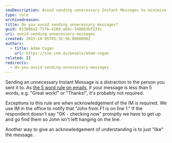```yaml
---
seoDescription: Avoid sending unnecessary Instant Messages to minimize distractions and keep conversations focused.
type: rule
archivedreason:
title: Do you avoid sending unnecessary messages?
guid: 913686a2-71fb-410d-ab6c-348063bf233c
uri: avoid-sending-unnecessary-messages
created: 2015-10-05T05:32:56.0000000Z
authors:
  - title: Adam Cogan
    url: https://ssw.com.au/people/adam-cogan
related: []
redirects:
  - do-you-avoid-sending-unnecessary-messages
---
```


Sending an unnecessary Instant Message is a distraction to the person you sent it to. As [the 5 word rule on emails](/do-you-avoid-sending-unnecessary-emails), if your message is less than 5 words, e.g. "Great work!" or "Thanks!", it's probably not required.

<!--endintro-->

Exceptions to this rule are when acknowledgement of the IM is required. We use IM in the office to notify that "John from F1 is on line 1." If the respondent doesn't say "OK - checking now" promptly we have to get up and go find them so John isn't left hanging on the line.

Another way to give an acknowledgement of understanding is to just "like" the message.
